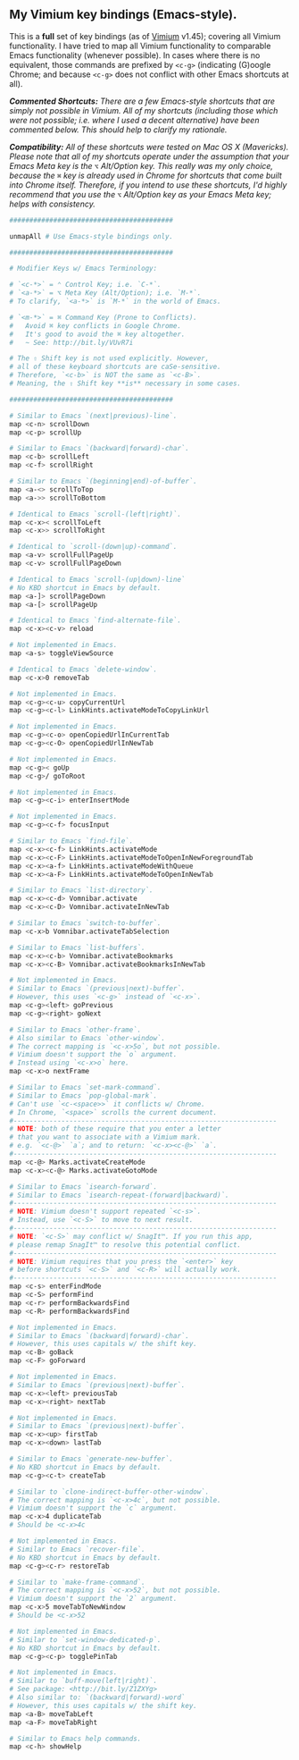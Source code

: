 ## My Vimium key bindings (Emacs-style).
This is a **full** set of key bindings (as of [Vimium](http://vimium.github.io/) v1.45); covering all Vimium functionality. I have tried to map all Vimium functionality to comparable Emacs functionality (whenever possible). In cases where there is no equivalent, those commands are prefixed by `<c-g>` (indicating (G)oogle Chrome; and because `<c-g>` does not conflict with other Emacs shortcuts at all).

_**Commented Shortcuts:** There are a few Emacs-style shortcuts that are simply not possible in Vimium. All of my shortcuts (including those which were not possible; i.e. where I used a decent alternative) have been commented below. This should help to clarify my rationale._

_**Compatibility:** All of these shortcuts were tested on Mac OS X (Mavericks). Please note that all of my shortcuts operate under the assumption that your Emacs Meta key is the `⌥` Alt/Option key. This really was my only choice, because the `⌘` key is already used in Chrome for shortcuts that come built into Chrome itself. Therefore, if you intend to use these shortcuts, I'd highly recommend that you use the `⌥` Alt/Option key as your Emacs Meta key; helps with consistency._


```bash
#########################################

unmapAll # Use Emacs-style bindings only.

#########################################

# Modifier Keys w/ Emacs Terminology:

# `<c-*>` = ⌃ Control Key; i.e. `C-*`.
# `<a-*>` = ⌥ Meta Key (Alt/Option); i.e. `M-*`.
# To clarify, `<a-*>` is `M-*` in the world of Emacs.

# `<m-*>` = ⌘ Command Key (Prone to Conflicts).
#   Avoid ⌘ key conflicts in Google Chrome.
#   It's good to avoid the ⌘ key altogether.
#   ~ See: http://bit.ly/VUvR7i

# The ⇧ Shift key is not used explicitly. However,
# all of these keyboard shortcuts are caSe-sensitive.
# Therefore, `<c-b>` is NOT the same as `<c-B>`.
# Meaning, the ⇧ Shift key **is** necessary in some cases.

#########################################

# Similar to Emacs `(next|previous)-line`.
map <c-n> scrollDown
map <c-p> scrollUp

# Similar to Emacs `(backward|forward)-char`.
map <c-b> scrollLeft
map <c-f> scrollRight

# Similar to Emacs `(beginning|end)-of-buffer`.
map <a-<> scrollToTop
map <a->> scrollToBottom

# Identical to Emacs `scroll-(left|right)`.
map <c-x>< scrollToLeft
map <c-x>> scrollToRight

# Identical to `scroll-(down|up)-command`.
map <a-v> scrollFullPageUp
map <c-v> scrollFullPageDown

# Identical to Emacs `scroll-(up|down)-line`
# No KBD shortcut in Emacs by default.
map <a-]> scrollPageDown
map <a-[> scrollPageUp

# Identical to Emacs `find-alternate-file`.
map <c-x><c-v> reload

# Not implemented in Emacs.
map <a-s> toggleViewSource

# Identical to Emacs `delete-window`.
map <c-x>0 removeTab

# Not implemented in Emacs.
map <c-g><c-u> copyCurrentUrl
map <c-g><c-l> LinkHints.activateModeToCopyLinkUrl

# Not implemented in Emacs.
map <c-g><c-o> openCopiedUrlInCurrentTab
map <c-g><c-O> openCopiedUrlInNewTab

# Not implemented in Emacs.
map <c-g>< goUp
map <c-g>/ goToRoot

# Not implemented in Emacs.
map <c-g><c-i> enterInsertMode

# Not implemented in Emacs.
map <c-g><c-f> focusInput

# Similar to Emacs `find-file`.
map <c-x><c-f> LinkHints.activateMode
map <c-x><c-F> LinkHints.activateModeToOpenInNewForegroundTab
map <c-x><a-f> LinkHints.activateModeWithQueue
map <c-x><a-F> LinkHints.activateModeToOpenInNewTab

# Similar to Emacs `list-directory`.
map <c-x><c-d> Vomnibar.activate
map <c-x><c-D> Vomnibar.activateInNewTab

# Similar to Emacs `switch-to-buffer`.
map <c-x>b Vomnibar.activateTabSelection

# Similar to Emacs `list-buffers`.
map <c-x><c-b> Vomnibar.activateBookmarks
map <c-x><c-B> Vomnibar.activateBookmarksInNewTab

# Not implemented in Emacs.
# Similar to Emacs `(previous|next)-buffer`.
# However, this uses `<c-g>` instead of `<c-x>`.
map <c-g><left> goPrevious
map <c-g><right> goNext

# Similar to Emacs `other-frame`.
# Also similar to Emacs `other-window`.
# The correct mapping is `<c-x>5o`, but not possible.
# Vimium doesn't support the `o` argument.
# Instead using `<c-x>o` here.
map <c-x>o nextFrame

# Similar to Emacs `set-mark-command`.
# Similar to Emacs `pop-global-mark`.
# Can't use `<c-<space>>` it conflicts w/ Chrome.
# In Chrome, `<space>` scrolls the current document.
#------------------------------------------------------------------
# NOTE: both of these require that you enter a letter
# that you want to associate with a Vimium mark.
# e.g. `<c-@>` `a`; and to return: `<c-x><c-@>` `a`.
#------------------------------------------------------------------
map <c-@> Marks.activateCreateMode
map <c-x><c-@> Marks.activateGotoMode

# Similar to Emacs `isearch-forward`.
# Similar to Emacs `isearch-repeat-(forward|backward)`.
#------------------------------------------------------------------
# NOTE: Vimium doesn't support repeated `<c-s>`.
# Instead, use `<c-S>` to move to next result.
#------------------------------------------------------------------
# NOTE: `<c-S>` may conflict w/ SnagIt™. If you run this app,
# please remap SnagIt™ to resolve this potential conflict.
#------------------------------------------------------------------
# NOTE: Vimium requires that you press the `<enter>` key
# before shortcuts `<c-S>` and `<c-R>` will actually work.
#------------------------------------------------------------------
map <c-s> enterFindMode
map <c-S> performFind
map <c-r> performBackwardsFind
map <c-R> performBackwardsFind

# Not implemented in Emacs.
# Similar to Emacs `(backward|forward)-char`.
# However, this uses capitals w/ the shift key.
map <c-B> goBack
map <c-F> goForward

# Not implemented in Emacs.
# Similar to Emacs `(previous|next)-buffer`.
map <c-x><left> previousTab
map <c-x><right> nextTab

# Not implemented in Emacs.
# Similar to Emacs `(previous|next)-buffer`.
map <c-x><up> firstTab
map <c-x><down> lastTab

# Similar to Emacs `generate-new-buffer`.
# No KBD shortcut in Emacs by default.
map <c-g><c-t> createTab

# Similar to `clone-indirect-buffer-other-window`.
# The correct mapping is `<c-x>4c`, but not possible.
# Vimium doesn't support the `c` argument.
map <c-x>4 duplicateTab
# Should be <c-x>4c

# Not implemented in Emacs.
# Similar to Emacs `recover-file`.
# No KBD shortcut in Emacs by default.
map <c-g><c-r> restoreTab

# Similar to `make-frame-command`.
# The correct mapping is `<c-x>52`, but not possible.
# Vimium doesn't support the `2` argument.
map <c-x>5 moveTabToNewWindow
# Should be <c-x>52

# Not implemented in Emacs.
# Similar to `set-window-dedicated-p`.
# No KBD shortcut in Emacs by default.
map <c-g><c-p> togglePinTab

# Not implemented in Emacs.
# Similar to `buff-move(left|right)`.
# See package: <http://bit.ly/Z1ZXYg>
# Also similar to: `(backward|forward)-word`
# However, this uses capitals w/ the shift key.
map <a-B> moveTabLeft
map <a-F> moveTabRight

# Similar to Emacs help commands.
map <c-h> showHelp
```
